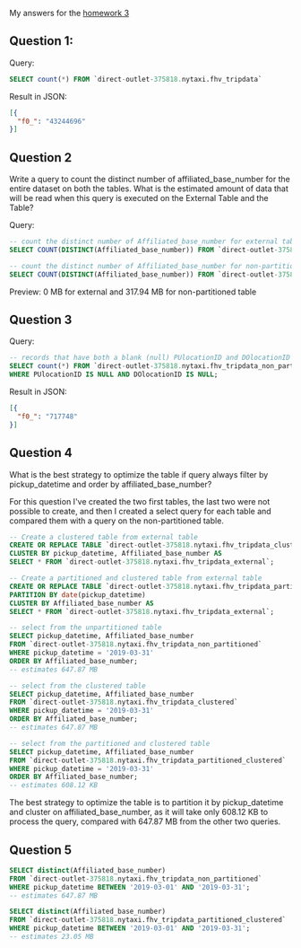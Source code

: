 My answers for the [homework 3](https://github.com/DataTalksClub/data-engineering-zoomcamp/blob/main/cohorts/2023/week_3_data_warehouse/homework.md) 

## Question 1:

Query:
```sql
SELECT count(*) FROM `direct-outlet-375818.nytaxi.fhv_tripdata`
```

Result in JSON: 
```json
[{
  "f0_": "43244696"
}]
```

## Question 2

Write a query to count the distinct number of affiliated_base_number for the entire dataset on both the tables.
What is the estimated amount of data that will be read when this query is executed on the External Table and the Table?

Query:
```sql
-- count the distinct number of Affiliated_base_number for external table
SELECT COUNT(DISTINCT(Affiliated_base_number)) FROM `direct-outlet-375818.nytaxi.fhv_tripdata_external`;

-- count the distinct number of Affiliated_base_number for non-partitioned table
SELECT COUNT(DISTINCT(Affiliated_base_number)) FROM `direct-outlet-375818.nytaxi.fhv_tripdata_non_partitioned`;
```

Preview: 0 MB for external and 317.94 MB for non-partitioned table

## Question 3

Query:
```sql
-- records that have both a blank (null) PUlocationID and DOlocationID in the entire dataset
SELECT count(*) FROM `direct-outlet-375818.nytaxi.fhv_tripdata_non_partitioned`
WHERE PUlocationID IS NULL AND DOlocationID IS NULL;
```

Result in JSON:
```json
[{
  "f0_": "717748"
}]
```

## Question 4

What is the best strategy to optimize the table if query always filter by pickup_datetime and order by affiliated_base_number?

For this question I've created the two first tables, the last two were not possible to create, and then I created a select query for each table and compared them with a query on the non-partitioned table.

```sql
-- Create a clustered table from external table
CREATE OR REPLACE TABLE `direct-outlet-375818.nytaxi.fhv_tripdata_clustered`
CLUSTER BY pickup_datetime, Affiliated_base_number AS
SELECT * FROM `direct-outlet-375818.nytaxi.fhv_tripdata_external`;

-- Create a partitioned and clustered table from external table
CREATE OR REPLACE TABLE `direct-outlet-375818.nytaxi.fhv_tripdata_partitioned_clustered`
PARTITION BY date(pickup_datetime)
CLUSTER BY Affiliated_base_number AS
SELECT * FROM `direct-outlet-375818.nytaxi.fhv_tripdata_external`;

-- select from the unpartitioned table
SELECT pickup_datetime, Affiliated_base_number
FROM `direct-outlet-375818.nytaxi.fhv_tripdata_non_partitioned`
WHERE pickup_datetime = '2019-03-31'
ORDER BY Affiliated_base_number;
-- estimates 647.87 MB

-- select from the clustered table
SELECT pickup_datetime, Affiliated_base_number
FROM `direct-outlet-375818.nytaxi.fhv_tripdata_clustered`
WHERE pickup_datetime = '2019-03-31'
ORDER BY Affiliated_base_number;
-- estimates 647.87 MB

-- select from the partitioned and clustered table
SELECT pickup_datetime, Affiliated_base_number
FROM `direct-outlet-375818.nytaxi.fhv_tripdata_partitioned_clustered`
WHERE pickup_datetime = '2019-03-31'
ORDER BY Affiliated_base_number;
-- estimates 608.12 KB
```

The best strategy to optimize the table is to partition it by pickup_datetime and cluster on affiliated_base_number, as it will take only 608.12 KB to process the query, compared with 647.87 MB from the other two queries.

## Question 5

```sql
SELECT distinct(Affiliated_base_number)
FROM `direct-outlet-375818.nytaxi.fhv_tripdata_non_partitioned`
WHERE pickup_datetime BETWEEN '2019-03-01' AND '2019-03-31';
-- estimates 647.87 MB

SELECT distinct(Affiliated_base_number)
FROM `direct-outlet-375818.nytaxi.fhv_tripdata_partitioned_clustered`
WHERE pickup_datetime BETWEEN '2019-03-01' AND '2019-03-31';
-- estimates 23.05 MB
```


